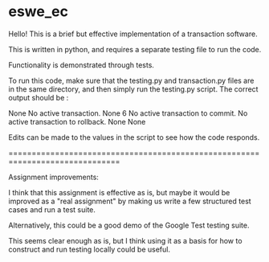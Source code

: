 # eswe_ec

Hello! This is a brief but effective implementation of a transaction software.

This is written in python, and requires a separate testing file to run the code.

Functionality is demonstrated through tests. 

To run this code, make sure that the testing.py and transaction.py files are in the same directory, and then simply run the testing.py script. The correct output should be : 

None
No active transaction.
None
6
No active transaction to commit.
No active transaction to rollback.
None
None

Edits can be made to the values in the script to see how the code responds. 


==============================================================================

Assignment improvements: 

I think that this assignment is effective as is, but maybe it would be improved as a 
"real assignment" by making us write a few structured test cases and run a test suite.

Alternatively, this could be a good demo of the Google Test testing suite. 

This seems clear enough as is, but I think using it as a basis for how to construct and
run testing locally could be useful. 
